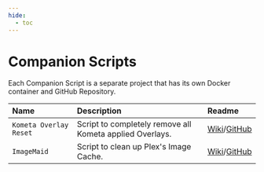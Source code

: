 ```yaml
---
hide:
  - toc
---
```

# Companion Scripts

Each Companion Script is a separate project that has its own Docker container and GitHub Repository.

| Name                   | Description                                              | Readme                                                                          |
|:-----------------------|:---------------------------------------------------------|:--------------------------------------------------------------------------------|
| `Kometa Overlay Reset` | Script to completely remove all Kometa applied Overlays. | [Wiki](overlay-reset.md)/[GitHub](https://github.com/Kometa-Team/Overlay-Reset) |
| `ImageMaid`            | Script to clean up Plex's Image Cache.                   | [Wiki](imagemaid.md)/[GitHub](https://github.com/Kometa-Team/ImageMaid)         |

